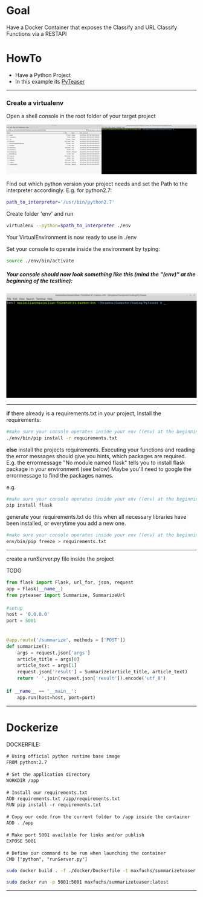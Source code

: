 # Goal

Have a Docker Container that exposes the Classify and URL Classify Functions via a RESTAPI


# HowTo
- Have a Python Project
- In this example its [PyTeaser](/home/maximilian/Dropbox/Computer/Coding/PyTeaser)

------------------------------------

### Create a virtualenv

Open a shell console in the root folder of your target project

![](pics/cons.png)


Find out which python version your project needs and set the Path to the interpreter accordingly.
E.g. for python2.7:
```sh
path_to_interpreter='/usr/bin/python2.7'
```
Create folder 'env' and run
```sh
virtualenv --python=$path_to_interpreter ./env
```

Your VirtualEnvironment is now ready to use in ./env

Set your console to operate inside the environment by typing:
```sh
source ./env/bin/activate
```
##### Your console should now look something like this (mind the "(env)" at the beginning of the testline):
![](pics/env.png)

---------------------------

**if** there already is a requirements.txt in your project,
Install the requirements:
```sh
#make sure your console operates inside your env ((env) at the beginning of the line)
./env/bin/pip install -r requirements.txt
```

**else**
install the projects requirements.
Executing your functions and reading the error messages should give you hints, which packages are required. E.g. the errormessage "No module named flask" tells you to install flask package in your environment (see below)
Maybe you'll need to google the errormessage to find the packages names.


e.g.

```sh
#make sure your console operates inside your env ((env) at the beginning of the line)
pip install flask
```

generate your requirements.txt
do this when all necessary libraries have been installed, or everytime you add a new one.
```sh
#make sure your console operates inside your env ((env) at the beginning of the line)
env/bin/pip freeze > requirements.txt
```

---------------------------------------------


create a runServer.py file inside the project



TODO

```python
from flask import Flask, url_for, json, request
app = Flask(__name__)
from pyteaser import Summarize, SummarizeUrl

#setup
host = '0.0.0.0'
port = 5001


@app.route('/summarize', methods = ['POST'])
def summarize():
    args = request.json['args']
    article_title = args[0]
    article_text = args[1]
    request.json['result'] = Summarize(article_title, article_text)
    return ' '.join(request.json['result']).encode('utf_8')

if __name__ == '__main__':
    app.run(host=host, port=port)
```

---------------------------------------------------

# Dockerize


DOCKERFILE:
```ỳaml
# Using official python runtime base image
FROM python:2.7

# Set the application directory
WORKDIR /app

# Install our requirements.txt
ADD requirements.txt /app/requirements.txt
RUN pip install -r requirements.txt

# Copy our code from the current folder to /app inside the container
ADD . /app

# Make port 5001 available for links and/or publish
EXPOSE 5001

# Define our command to be run when launching the container
CMD ["python", "runServer.py"]

```

```sh
sudo docker build . -f ./docker/Dockerfile -t maxfuchs/summarizeteaser
```

```sh
sudo docker run -p 5001:5001 maxfuchs/summarizeteaser:latest
```






























--------------------------------------------------
